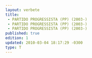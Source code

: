 ```yaml
---
layout: verbete
title:
 - PARTIDO PROGRESSISTA (PP) (2003-)
 - PARTIDO PROGRESSISTA (PP) (2003-)
 - PARTIDO PROGRESSISTA (PP) (2003-)
published: true
edition: 1  
updated: 2010-03-04 18:17:29 -0300
type: T
---
```


